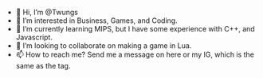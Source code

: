 - 👋 Hi, I’m @Twungs
- 👀 I’m interested in Business, Games, and Coding.
- 🌱 I’m currently learning MIPS, but I have some experience with C++, and Javascript.
- 💞️ I’m looking to collaborate on making a game in Lua.
- 📫 How to reach me? Send me a message on here or my IG, which is the same as the tag. 

<!---
Twungs/Twungs is a ✨ special ✨ repository because its `README.md` (this file) appears on your GitHub profile.
You can click the Preview link to take a look at your changes.
--->

